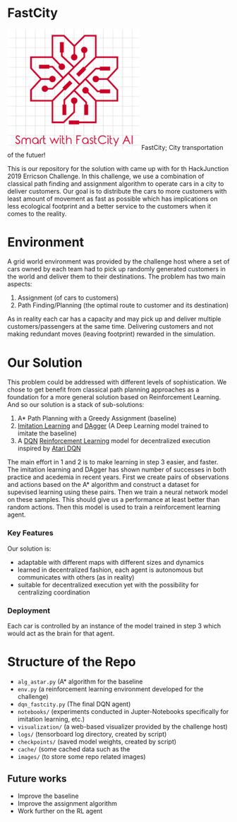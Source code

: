# FastCity
<img src="/images/logo.png" width=300/>
FastCity; City transportation of the futuer!

This is our repository for the solution with came up with for th HackJunction 2019 Erricson Challenge. In this challenge, we use a combination of classical path finding and assignment algorithm to operate cars in a city to deliver customers. Our goal is to distribute the cars to more customers with least amount of movement as fast as possible which has implications on less ecological footprint and a better service to the customers when it comes to the reality.

# Environment
A grid world environment was provided by the challenge host where a set of cars owned by each team had to pick up randomly generated customers in the world and deliver them to their destinations. The problem has two main aspects:

1. Assignment (of cars to customers)
2. Path Finding/Planning (the optimal route to customer and its destination)

As in reality each car has a capacity and may pick up and deliver multiple customers/passengers at the same time. Delivering customers and not making redundant moves (leaving footprint) rewarded in the simulation.

# Our Solution
This problem could be addressed with different levels of sophistication. We chose to get benefit from classical path planning approaches as a foundation for a more general solution based on Reinforcement Learning. And so our solution is a stack of sub-solutions:

1. A* Path Planning with a Greedy Assignment (baseline)
2. [Imitation Learning](http://ciml.info/dl/v0_99/ciml-v0_99-ch18.pdf) and [DAgger](https://www.cs.cmu.edu/~sross1/publications/Ross-AIStats11-NoRegret.pdf) (A Deep Learning model trained to imitate the baseline)
3. A [DQN](https://en.wikipedia.org/wiki/Q-learning#Variants) [Reinforcement Learning](https://en.wikipedia.org/wiki/Reinforcement_learning) model for decentralized execution inspired by [Atari DQN](https://github.com/keras-rl/keras-rl/blob/master/examples/dqn_atari.py)

The main effort in 1 and 2 is to make learning in step 3 easier, and faster. The imitation learning and DAgger has shown number of successes in both practice and acedemia in recent years. First we create pairs of observations and actions based on the A* algorithm and construct a dataset for supevised learning using these pairs. Then we train a neural network model on these samples. This should give us a performance at least better than random actions. Then this model is used to train a reinforcement learning agent.

### Key Features

Our solution is:
- adaptable with different maps with different sizes and dynamics
- learned in decentralized fashion, each agent is autonomous but communicates with others (as in reality)
- suitable for decentralized execution yet with the possibility for centralizing coordination

### Deployment
Each car is controlled by an instance of the model trained in step 3 which would act as the brain for that agent.


# Structure of the Repo

- `alg_astar.py` (A* algorithm for the baseline
- `env.py` (a reinforcement learning environment developed for the challenge)
- `dqn_fastcity.py` (The final DQN agent)
- `notebooks/` (experiments conducted in Jupter-Notebooks specifically for imitation learning, etc.)
- `visualization/` (a web-based visualizer provided by the challenge host)
- `logs/` (tensorboard log directory, created by script)
- `checkpoints/` (saved model weights, created by script)
- `cache/` (some cached data such as the 
- `images/` (to store some repo related images)


## Future works

- Improve the baseline
- Improve the assignment algorithm
- Work further on the RL agent
